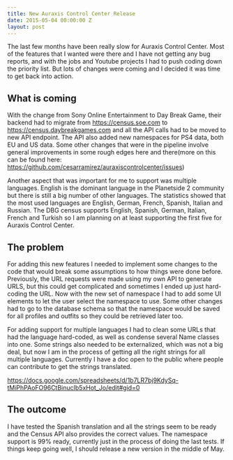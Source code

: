 ```yaml
---
title: New Auraxis Control Center Release
date: 2015-05-04 00:00:00 Z
layout: post
---
```


The last few months have been really slow for Auraxis Control Center. Most of the features that I wanted were there and I have not getting any bug reports, and with the jobs and Youtube projects I had to push coding down the priority list. But lots of changes were coming and I decided it was time to get back into action.

What is coming
--------------
With the change from Sony Online Entertainment to Day Break Game, their backend had to migrate from https://census.soe.com to https://census.daybreakgames.com and all the API calls had to be moved to new API endpoint. The API also added new namespaces for PS4 data, both EU and US data. Some other changes that were in the pipeline involve general improvements in some rough edges here and there(more on this can be found here: https://github.com/cesarramirez/auraxiscontrolcenter/issues)

Another aspect that was important for me to support was multiple languages. English is the dominant language in the Planetside 2 community but there is still a big number of other languages. The statistics showed that the most used languages are English, German, French, Spanish, Italian and Russian. The DBG census supports English, Spanish, German, Italian, French and Turkish so I am planning on at least supporting the first five for Auraxis Control Center. 

The problem
-----------

For adding this new features I needed to implement some changes to the code that would break some assumptions to how things were done before. Previously, the URL requests were made using my own API to generate URLS, but this could get complicated and sometimes I ended up just hard-coding the URL. Now with the new set of namespace I had to add some UI elements to let the user select the namespace to use. Some other changes had to go to the database schema so that the namespace would be saved for all profiles and outfits so they could be retrieved later too.

For adding support for multiple languages I had to clean some URLs that had the language hard-coded, as well as condense several Name classes into one. Some strings also needed to be externalized, which was not a big deal, but now I am in the process of getting all the right strings for all multiple languages. Currently I have a doc open to the public where people can contribute to get the strings translated.

https://docs.google.com/spreadsheets/d/1b7LR7bj9KdySq-tMiPhPAoFO96CtBinucIb5xHot_Jo/edit#gid=0

The outcome
-----------

I have tested the Spanish translation and all the strings seem to be ready and the Census API also provides the correct values. The namespace support is 99% ready, currently just in the process of doing the last tests. If things keep going well, I should release a new version in the middle of May.
